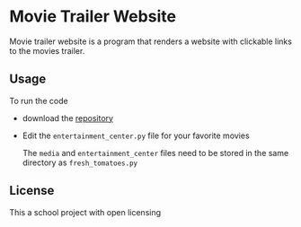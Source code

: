 # Movie Trailer Website


 Movie trailer website is a program that renders a website with clickable links to the movies trailer.

 ## Usage

  To run the code
   * download the [repository](https://github.com/joshtls/movies) 
   * Edit the `entertainment_center.py` file for your favorite movies

     The `media` and `entertainment_center` files need to be stored in the same directory as `fresh_tomatoes.py`
   
## License

 This a school project with open licensing   


